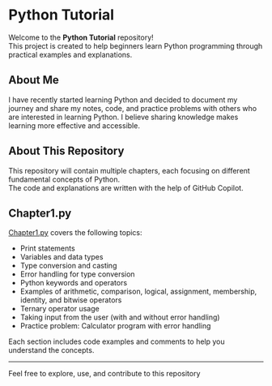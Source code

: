 # Python Tutorial

Welcome to the **Python Tutorial** repository!  
This project is created to help beginners learn Python programming through practical examples and explanations.

## About Me

I have recently started learning Python and decided to document my journey and share my notes, code, and practice problems with others who are interested in learning Python. I believe sharing knowledge makes learning more effective and accessible.

## About This Repository

This repository will contain multiple chapters, each focusing on different fundamental concepts of Python.  
The code and explanations are written with the help of GitHub Copilot.

## Chapter1.py

[Chapter1.py](Chapter1.py) covers the following topics:

- Print statements
- Variables and data types
- Type conversion and casting
- Error handling for type conversion
- Python keywords and operators
- Examples of arithmetic, comparison, logical, assignment, membership, identity, and bitwise operators
- Ternary operator usage
- Taking input from the user (with and without error handling)
- Practice problem: Calculator program with error handling

Each section includes code examples and comments to help you understand the concepts.

---

Feel free to explore, use, and contribute to this repository